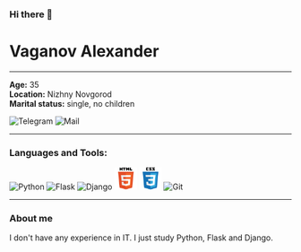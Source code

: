 <h3>Hi there 👋</h3>
<h1>Vaganov Alexander</h1>
<hr>

<div><b>Age:</b> 35</div>
<div><b>Location:</b> Nizhny Novgorod</div>
<div><b>Marital status:</b> single, no children</div>

<a style="text-decoration: none;" href="https://telegram.me/Dellik89" target="_blank"> <img src="https://img.utdstc.com/icon/ae1/12a/ae112a2a5bdd9cf7a6fd50b88855b5330bdccf2c552b13ab4d9b59d9369a01cc:200" alt="Telegram" title="Telegram" width="40" height="40"/></a>
<a style="text-decoration: none;" href="mailto:alexander-vaganov@mail.ru" target="_blank"> <img src="https://freesvg.org/img/Mail-Icon-White-on-Grey.png" alt="Mail" title="Mail" width="40" height="40"/></a>
<hr>

<h3>Languages and Tools:</h3>
<div><a style="text-decoration: none;" href="https://www.python.org/" target="_blank"> <img src="https://upload.wikimedia.org/wikipedia/commons/thumb/c/c3/Python-logo-notext.svg/1200px-Python-logo-notext.svg.png" alt="Python" title="Python" width="40" height="40"/></a>
<a style="text-decoration: none;" href="https://flask.palletsprojects.com/en/2.0.x/" target="_blank"> <img src="https://thumb.tildacdn.com/tild6636-3937-4666-b036-366437373764/-/resize/600x/-/format/webp/flask-logo.png" alt="Flask" title="Flask" width="40" height="40"/></a>
<a style="text-decoration: none;" href="https://docs.djangoproject.com/en/3.2/" target="_blank"> <img src="https://hsto.org/getpro/freelansim/allfiles/53/533/533670/839d71d825.png" alt="Django" title ="Django" width="40" height="40"/></a>
  <a style="text-decoration: none;" href="https://www.w3.org/html/" target="_blank"> <img src="https://raw.githubusercontent.com/devicons/devicon/master/icons/html5/html5-original-wordmark.svg" alt="HTML" title="HTML" width="40" height="40"/></a>
  <a style="text-decoration: none;" href="https://www.w3schools.com/css/" target="_blank"> <img src="https://raw.githubusercontent.com/devicons/devicon/master/icons/css3/css3-original-wordmark.svg" alt="CSS" title="CSS" width="40" height="40"/></a>
<a style="text-decoration: none;" href="https://git-scm.com/" target="_blank"> <img src="https://encrypted-tbn0.gstatic.com/images?q=tbn:ANd9GcSycA_u6TeGB6ZbgCERHMyCHOlvA0z3JtmD1A&s" alt="Git" title="Git" width="40" height="40"/></a></div>
<hr>

<h3>About me</h3>

<p>I don't have any experience in IT. I just study Python, Flask and Django.</p>
